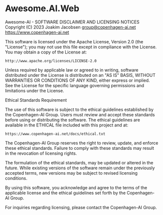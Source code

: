 # Awesome.AI.Web
  
Awesome-AI - SOFTWARE DISCLAIMER AND LICENSING NOTICES
Copyright (C) 2023 Joakim Jacobsen <group@copenhagen-ai.net>
https://www.copenhagen-ai.net


This software is licensed under the Apache License, Version 2.0 (the "License"); you may not use this file except in compliance with the License. You may obtain a copy of the License at:

    http://www.apache.org/licenses/LICENSE-2.0

Unless required by applicable law or agreed to in writing, software distributed under the License is distributed on an "AS IS" BASIS, WITHOUT WARRANTIES OR CONDITIONS OF ANY KIND, either express or implied. See the License for the specific language governing permissions and limitations under the License.


Ethical Standards Requirement

The use of this software is subject to the ethical guidelines established by the Copenhagen-AI Group. Users must review and accept these standards before using or distributing the software. The ethical guidelines are available in the ETHICAL file included with this project and at:

    https://www.copenhagen-ai.net/docs/ethical.txt

The Copenhagen-AI Group reserves the right to review, update, and enforce these ethical standards. Failure to comply with these standards may result in the revocation of licensing rights.

The formulation of the ethical standards, may be updated or altered in the future. While existing versions of the software remain under the previously accepted terms, new versions may be subject to revised licensing conditions.

By using this software, you acknowledge and agree to the terms of the applicable license and the ethical guidelines set forth by the Copenhagen-AI Group.

For inquiries regarding licensing, please contact the Copenhagen-AI Group.